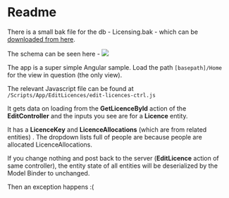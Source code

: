 # Readme #
There is a small bak file for the db - Licensing.bak - which can be [downloaded from here](https://app.box.com/s/f7ntxnhngc68okvm1oq1pq6ge3vwr9l9).

The schema can be seen here - ![](http://www.codeproject.com/KB/dotnet/788559/LicencingSchema.PNG)

The app is a super simple Angular sample. Load the path `[basepath]/Home` for the view in question (the only view).

The relevant Javascript file can be found at `/Scripts/App/EditLicences/edit-licences-ctrl.js`

It gets data on loading from the **GetLicenceById** action of the **EditController** and the inputs you see are for a **Licence** entity.

It has a **LicenceKey** and **LicenceAllocations** (which are from related entities) . The dropdown lists full of people are because people are allocated LicenceAllocations.

If you change nothing and post back to the server (**EditLicence** action of same controller), the entity state of all entities will be deserialized by the Model Binder to unchanged.

Then an exception happens :( 
 

 
